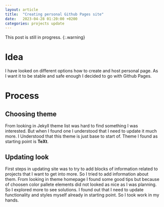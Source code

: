 ```yaml
---
layout: article
title:  "Creating personal Github Pages site"
date:   2023-04-28 01:20:00 +0200
categories: projects update
---
```


This post is still in progress.
{:.warning}

# Idea

I have looked on different options how to create and host personal page. As I want it to be stable and safe enough I decided to go with Github Pages.

# Process

## Choosing theme

From looking in Jekyll theme list was hard to find something I was interested. But when I found one I understood that I need to update it much more.
I Understood that this theme is just base to start of. Theme I found as starting point is **TeXt**.

## Updating look

First steps in updating site was to try to add blocks of information related to projects that I want to get into more. So I tried to add information about them.
From looking in theme homepage I found some good tips but because of choosen color pallete elements did not looked as nice as I was planning. So I explored more
to see solutions. I found out that I need to update functionality and styles myself already in starting point. So I took work in my hands.
